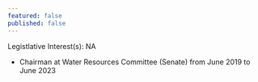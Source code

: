 ```yaml
---
featured: false
published: false
---
```

Legistlative Interest(s): NA

* Chairman at Water Resources Committee (Senate) from June 2019 to June 2023